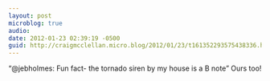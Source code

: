 ```yaml
---
layout: post
microblog: true
audio: 
date: 2012-01-23 02:39:19 -0500
guid: http://craigmcclellan.micro.blog/2012/01/23/t161352293575438336.html
---
```

“@jebholmes: Fun fact- the tornado siren by my house is a B note” Ours too!
